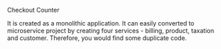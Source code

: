 Checkout Counter

It is created as a monolithic application. It can easily converted to microservice project by creating four services - billing, product, taxation and customer. Therefore, you would find some duplicate code.